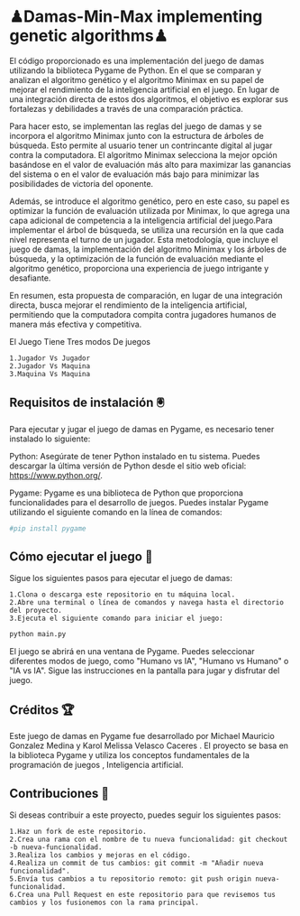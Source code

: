 
# ♟Damas-Min-Max implementing genetic algorithms♟

El código proporcionado es una implementación del juego de damas utilizando la biblioteca Pygame de Python. En el que se comparan y analizan el algoritmo genético y el algoritmo Minimax en su papel de mejorar el rendimiento de la inteligencia artificial en el juego. En lugar de una integración directa de estos dos algoritmos, el objetivo es explorar sus fortalezas y debilidades a través de una comparación práctica.

Para hacer esto, se implementan las reglas del juego de damas y se incorpora el algoritmo Minimax junto con la estructura de árboles de búsqueda. Esto permite al usuario tener un contrincante digital al jugar contra la computadora. El algoritmo Minimax selecciona la mejor opción basándose en el valor de evaluación más alto para maximizar las ganancias del sistema o en el valor de evaluación más bajo para minimizar las posibilidades de victoria del oponente.

Además, se introduce el algoritmo genético, pero en este caso, su papel es optimizar la función de evaluación utilizada por Minimax, lo que agrega una capa adicional de competencia a la inteligencia artificial del juego.Para implementar el árbol de búsqueda, se utiliza una recursión en la que cada nivel representa el turno de un jugador. Esta metodología, que incluye el juego de damas, la implementación del algoritmo Minimax y los árboles de búsqueda, y la optimización de la función de evaluación mediante el algoritmo genético, proporciona una experiencia de juego intrigante y desafiante.

En resumen, esta propuesta de comparación, en lugar de una integración directa, busca mejorar el rendimiento de la inteligencia artificial, permitiendo que la computadora compita contra jugadores humanos de manera más efectiva y competitiva.

El Juego Tiene Tres modos De juegos 
```
1.Jugador Vs Jugador 
2.Jugador Vs Maquina
3.Maquina Vs Maquina 
```
## Requisitos de instalación 🖲

Para ejecutar y jugar el juego de damas en Pygame, es necesario tener instalado lo siguiente:

Python: Asegúrate de tener Python instalado en tu sistema. Puedes descargar la última versión de Python desde el sitio web oficial: https://www.python.org/.

Pygame: Pygame es una biblioteca de Python que proporciona funcionalidades para el desarrollo de juegos. Puedes instalar Pygame utilizando el siguiente comando en la línea de comandos:

```bash
#pip install pygame
```

## Cómo ejecutar el juego 🤼 

Sigue los siguientes pasos para ejecutar el juego de damas:
```
1.Clona o descarga este repositorio en tu máquina local.
2.Abre una terminal o línea de comandos y navega hasta el directorio del proyecto.
3.Ejecuta el siguiente comando para iniciar el juego:
```

```bash
python main.py
```
El juego se abrirá en una ventana de Pygame. Puedes seleccionar diferentes modos de juego, como "Humano vs IA", "Humano vs Humano" o "IA vs IA". Sigue las instrucciones en la pantalla para jugar y disfrutar del juego.

## Créditos 🏆
Este juego de damas en Pygame fue desarrollado por Michael Mauricio Gonzalez Medina y Karol Melissa Velasco Caceres . El proyecto se basa en la biblioteca Pygame y utiliza los conceptos fundamentales de la programación de juegos , Inteligencia artificial.

## Contribuciones  🥇 
Si deseas contribuir a este proyecto, puedes seguir los siguientes pasos:
```
1.Haz un fork de este repositorio.
2.Crea una rama con el nombre de tu nueva funcionalidad: git checkout -b nueva-funcionalidad.
3.Realiza los cambios y mejoras en el código.
4.Realiza un commit de tus cambios: git commit -m "Añadir nueva funcionalidad".
5.Envía tus cambios a tu repositorio remoto: git push origin nueva-funcionalidad.
6.Crea una Pull Request en este repositorio para que revisemos tus cambios y los fusionemos con la rama principal.
```


